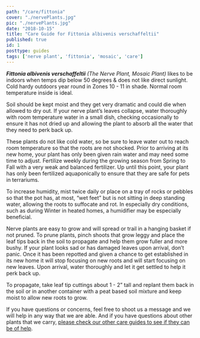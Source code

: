 ```yaml
---
path: "/care/fittonia"
cover: "./nervePlants.jpg"
pic: "./nervePlants.jpg"
date: "2018-10-15"
title: "Care Guide for Fittonia albivenis verschaffeltii"
published: true
id: 1
posttype: guides
tags: ['nerve plant', 'fittonia', 'mosaic', 'care']
---
```

<em><strong>Fittonia albivenis verschaffeltii</strong> (The Nerve Plant, Mosaic Plant)</em> likes to be indoors when temps dip below 50 degrees & does not like direct sunlight. Cold hardy outdoors year round in Zones 10 - 11 in shade. Normal room temperature inside is ideal. 

Soil should be kept moist and they get very dramatic and could die when allowed to dry out. If your nerve plant’s leaves collapse, water thoroughly with room temperature water in a small dish, checking occasionally to ensure it has not dried up and allowing the plant to absorb all the water that they need to perk back up.  

These plants do not like cold water, so be sure to leave water out to reach room temperature so that the roots are not shocked. Prior to arriving at its new home, your plant has only been given rain water and may need some time to adjust. Fertilize weekly during the growing season from Spring to Fall with a very weak and balanced fertilizer. Up until this point, your plant has only been fertilized aquaponically to ensure that they are safe for pets in terrariums. 

To increase humidity, mist twice daily or place on a tray of rocks or pebbles so that the pot has, at most, “wet feet” but is not sitting in deep standing water, allowing the roots to suffocate and rot. In especially dry conditions, such as during Winter in heated homes, a humidifier may be especially beneficial. 

Nerve plants are easy to grow and will spread or trail in a hanging basket if not pruned. To prune plants, pinch shoots that grow leggy and place the leaf tips back in the soil to propagate and help them grow fuller and more bushy. If your plant looks sad or has damaged leaves upon arrival, don’t panic. Once it has been repotted and given a chance to get established in its new home it will stop focusing on new roots and will start focusing on new leaves. Upon arrival, water thoroughly and let it get settled to help it perk back up.  

To propagate, take leaf tip cuttings about 1 - 2” tall and replant them back in the soil or in another container with a peat based soil mixture and keep moist to allow new roots to grow. 

If you have questions or concerns, feel free to shoot us a message and we will help in any way that we are able. And if you have questions about other plants that we carry, [please check our other care guides to see if they can be of help](/care/).
